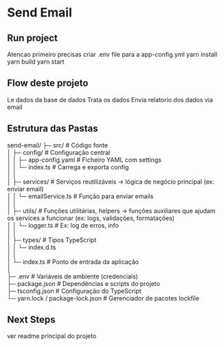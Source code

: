 # Send Email

## Run project

Atencao primeiro precisas criar .env file para a app-config.yml
yarn install
yarn build
yarn start

## Flow deste projeto

Le dados da base de dados
Trata os dados
Envia relatorio dos dados via email

## Estrutura das Pastas

send-email/
├─ src/ # Código fonte  
│ ├─ config/ # Configuração central  
│ │ ├─ app-config.yaml # Ficheiro YAML com settings  
│ │ └─ index.ts # Carrega e exporta config  
│ │  
│ ├─ services/ # Serviços reutilizáveis → lógica de negócio principal (ex: enviar email)  
│ │ └─ emailService.ts # Função para enviar emails  
│ │  
│ ├─ utils/ # Funções utilitárias, helpers → funções auxiliares que ajudam os services a funcionar (ex: logs, validações, formatações)  
│ │ └─ logger.ts # Ex: log de erros, info  
│ │  
│ ├─ types/ # Tipos TypeScript  
│ │ └─ index.d.ts  
│ │  
│ └─ index.ts # Ponto de entrada da aplicação  
│  
├─ .env # Variáveis de ambiente (credenciais)  
├─ package.json # Dependências e scripts do projeto  
├─ tsconfig.json # Configuração do TypeScript  
└─ yarn.lock / package-lock.json # Gerenciador de pacotes lockfile

## Next Steps

ver readme principal do projeto
